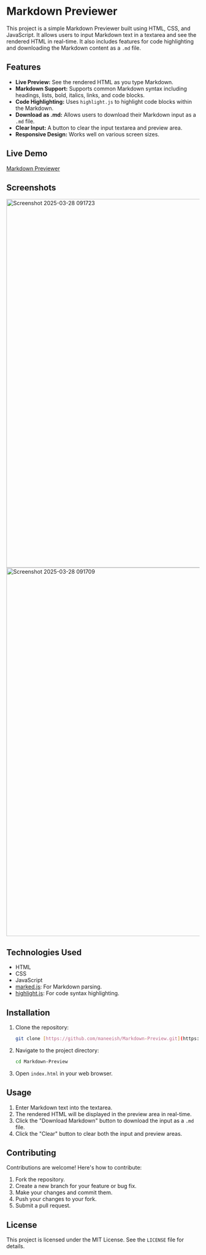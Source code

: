 # Markdown Previewer

This project is a simple Markdown Previewer built using HTML, CSS, and JavaScript. It allows users to input Markdown text in a textarea and see the rendered HTML in real-time. It also includes features for code highlighting and downloading the Markdown content as a `.md` file.

## Features

-   **Live Preview:** See the rendered HTML as you type Markdown.
-   **Markdown Support:** Supports common Markdown syntax including headings, lists, bold, italics, links, and code blocks.
-   **Code Highlighting:** Uses `highlight.js` to highlight code blocks within the Markdown.
-   **Download as .md:** Allows users to download their Markdown input as a `.md` file.
-   **Clear Input:** A button to clear the input textarea and preview area.
-   **Responsive Design:** Works well on various screen sizes.

## Live Demo

[Markdown Previewer](https://markdown-preview-beige.vercel.app/)

## Screenshots
<img width="960" alt="Screenshot 2025-03-28 091723" src="https://github.com/user-attachments/assets/322d77fa-50dd-4251-9ca3-25b2c381812f" />
<img width="960" alt="Screenshot 2025-03-28 091709" src="https://github.com/user-attachments/assets/2111adb5-7a1c-4c2a-a72b-14c5bd4ccb8e" />


## Technologies Used

-   HTML
-   CSS
-   JavaScript
-   [marked.js](https://marked.js.org/): For Markdown parsing.
-   [highlight.js](https://highlightjs.org/): For code syntax highlighting.

## Installation

1.  Clone the repository:

    ```bash
    git clone [https://github.com/maneeish/Markdown-Preview.git](https://github.com/maneeish/Markdown-Preview.git)
    ```

2.  Navigate to the project directory:

    ```bash
    cd Markdown-Preview
    ```

3.  Open `index.html` in your web browser.

## Usage

1.  Enter Markdown text into the textarea.
2.  The rendered HTML will be displayed in the preview area in real-time.
3.  Click the "Download Markdown" button to download the input as a `.md` file.
4.  Click the "Clear" button to clear both the input and preview areas.

## Contributing

Contributions are welcome! Here's how to contribute:

1.  Fork the repository.
2.  Create a new branch for your feature or bug fix.
3.  Make your changes and commit them.
4.  Push your changes to your fork.
5.  Submit a pull request.

## License

This project is licensed under the MIT License. See the `LICENSE` file for details.
